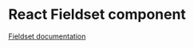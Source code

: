 # React Fieldset component

[Fieldset documentation](../../../css/src/components/fieldset/README.md)
